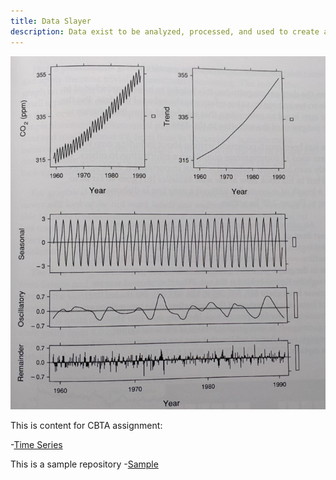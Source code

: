 ```yaml
---
title: Data Slayer
description: Data exist to be analyzed, processed, and used to create answers. 
---
```


![My Picture](/mypics/ClevelandTimeSeriesDecomposition.jpg)

This is content for CBTA assignment:

-[Time Series](/timeseries/index.md)

This is a sample repository
-[Sample](https://github.com/Dataaddict4ever/Sample2)
